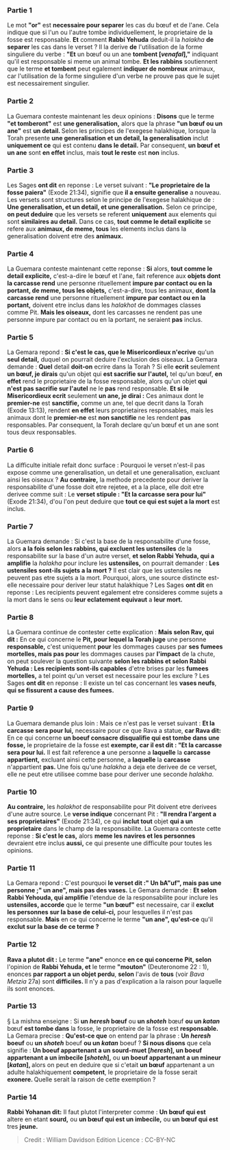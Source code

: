 
### Partie 1
Le mot <b>"or"</b> est <b>necessaire pour separer</b> les cas du bœuf et de l'ane. Cela indique que si l'un ou l'autre tombe individuellement, le proprietaire de la fosse est responsable. <b>Et</b> comment <b>Rabbi Yehuda</b> deduit-il la <i>halakha</i> <b>de separer</b> les cas dans le verset ? Il la derive <b>de</b> l'utilisation de la forme singuliere du verbe : <b>"Et</b> un bœuf ou un ane <b>tombent [<i>venafal</i>],"</b> indiquant qu'il est responsable si meme un animal tombe. <b>Et les rabbins</b> soutiennent que le terme <b>et tombent</b> peut egalement <b>indiquer de nombreux</b> animaux, car l'utilisation de la forme singuliere d'un verbe ne prouve pas que le sujet est necessairement singulier.

### Partie 2
La Guemara conteste maintenant les deux opinions : <b>Disons</b> que le terme <b>"et tomberont"</b> est <b>une generalisation,</b> alors que la phrase <b>"un bœuf ou un ane"</b> est <b>un detail. </b> Selon les principes de l'exegese halakhique, lorsque la Torah presente <b>une generalisation et un detail, la generalisation</b> inclut <b>uniquement ce</b> qui est contenu <b>dans le detail.</b> Par consequent, <b>un bœuf et un ane</b> sont <b>en effet</b> inclus, mais <b>tout le reste</b> est <b>non</b> inclus.

### Partie 3
Les Sages <b>ont dit</b> en reponse : Le verset suivant : <b>"Le proprietaire de la fosse paiera"</b> (Exode 21:34), signifie que <b>il a ensuite generalise</b> a nouveau. Les versets sont structures selon le principe de l'exegese halakhique de : <b>Une generalisation, et un detail, et une generalisation.</b> Selon ce principe, <b>on peut deduire</b> que les versets se referent <b>uniquement</b> aux elements qui sont <b>similaires au detail.</b> Dans ce cas, <b>tout comme le detail explicite</b> se refere aux <b>animaux, de meme, tous</b> les elements inclus dans la generalisation doivent etre des <b>animaux.</b>

### Partie 4
La Guemara conteste maintenant cette reponse : <b>Si</b> alors, <b>tout comme le detail explicite,</b> c'est-a-dire le bœuf et l'ane, fait reference aux <b>objets dont la carcasse rend</b> une personne rituellement <b>impure par contact ou en la portant, de meme, tous les objets,</b> c'est-a-dire, tous les animaux, <b>dont la carcasse rend</b> une personne rituellement <b>impure par contact ou en la portant,</b> doivent etre inclus dans les <i>halakhot</i> de dommages classes comme Pit. <b>Mais les oiseaux,</b> dont les carcasses ne rendent pas une personne impure par contact ou en la portant, ne seraient <b>pas</b> inclus.

### Partie 5
La Gemara repond : <b>Si c'est le cas, que le Misericordieux n'ecrive</b> qu'un <b>seul detail,</b> duquel on pourrait deduire l'exclusion des oiseaux. La Gemara demande : <b>Quel</b> detail <b>doit-on</b> ecrire dans la Torah ? Si</b> elle <b>ecrit</b> seulement <b>un bœuf, je dirais</b> qu'un objet qui <b>est sacrifie sur l'autel,</b> tel qu'un bœuf, <b>en effet</b> rend le proprietaire de la fosse responsable, alors qu'un objet <b>qui n'est pas sacrifie sur l'autel</b> ne le <b>pas</b> rend responsable. <b>Et si le Misericordieux ecrit</b> seulement <b>un ane, je dirai :</b> Ces animaux dont le <b>premier-ne</b> est <b>sanctifie,</b> comme un ane, tel que decrit dans la Torah (Exode 13:13), rendent <b>en effet</b> leurs proprietaires responsables, mais les animaux dont le <b>premier-ne</b> est <b>non sanctifie</b> ne les rendent <b>pas</b> responsables. Par consequent, la Torah declare qu'un bœuf et un ane sont tous deux responsables.

### Partie 6
La difficulte initiale refait donc surface : Pourquoi le verset n'est-il pas expose comme une generalisation, un detail et une generalisation, excluant ainsi les oiseaux ? <b>Au contraire,</b> la methode precedente pour deriver la responsabilite d'une fosse doit etre rejetee, et a la place, elle doit etre derivee comme suit : Le <b>verset stipule : "Et la carcasse sera pour lui"</b> (Exode 21:34), d'ou l'on peut deduire que <b>tout ce qui est sujet a la mort</b> est inclus.

### Partie 7
La Guemara demande : Si c'est la base de la responsabilite d'une fosse, alors <b>a la fois selon les rabbins, qui excluent les ustensiles</b> de la responsabilite sur la base d'un autre verset, <b>et selon Rabbi Yehuda, qui a amplifie</b> la <i>halakha</i> pour inclure les <b>ustensiles,</b> on pourrait demander : <b>Les ustensiles sont-ils sujets a la mort ?</b> Il est clair que les ustensiles ne peuvent pas etre sujets a la mort. Pourquoi, alors, une source distincte est-elle necessaire pour deriver leur statut halakhique ? Les Sages <b>ont dit</b> en reponse : Les recipients peuvent egalement etre consideres comme sujets a la mort dans le sens ou <b>leur eclatement equivaut</b> a <b>leur mort.</b>

### Partie 8
La Guemara continue de contester cette explication : <b>Mais selon Rav, qui dit :</b> En ce qui concerne le <b>Pit, pour lequel la Torah juge</b> une personne <b>responsable,</b> c'est uniquement <b>pour</b> les dommages causes par <b>ses</b> <b>fumees mortelles, mais pas pour</b> les dommages causes par <b>l'impact</b> de la chute, on peut soulever la question suivante <b>selon les rabbins et selon Rabbi Yehuda : Les recipients sont-ils capables</b> d'etre brises par les <b>fumees mortelles,</b> a tel point qu'un verset est necessaire pour les exclure ? Les Sages <b>ont dit</b> en reponse : Il existe un tel cas concernant les <b>vases neufs</b>, <b>qui se fissurent a cause des fumees.</b>

### Partie 9
La Guemara demande plus loin : Mais ce n'est pas le verset suivant : <b>Et la carcasse sera pour lui,</b> necessaire pour ce que Rava</b> a statue, <b>car Rava dit:</b> En ce qui concerne <b>un boeuf consacre disqualifie qui est tombe dans une fosse,</b> le proprietaire de la fosse est <b>exempte, car il est dit : "Et la carcasse sera pour lui.</b> Il est fait reference <b>a</b> une personne a <b>laquelle</b> la <b>carcasse appartient,</b> excluant ainsi cette</b> personne, a <b>laquelle</b> la <b>carcasse</b> n'appartient <b>pas. </b> Une fois qu'une <i>halakha</i> a deja ete derivee de ce verset, elle ne peut etre utilisee comme base pour deriver une seconde <i>halakha</i>.

### Partie 10
<b>Au contraire,</b> les <i>halakhot</i> de responsabilite pour Pit doivent etre derivees d'une autre source. Le <b>verse indique</b> concernant Pit : <b>"Il rendra l'argent a ses proprietaires"</b> (Exode 21:34), ce qui <b>inclut tout</b> objet <b>qui a un proprietaire</b> dans le champ de la responsabilite. La Guemara conteste cette reponse : <b>Si c'est le cas,</b> alors <b>meme les navires et les personnes</b> devraient etre inclus <b>aussi,</b> ce qui presente une difficulte pour toutes les opinions.

### Partie 11
La Gemara repond : C'est pourquoi <b>le verset dit :" Un bA"uf", mais pas une personne ;" un ane", mais pas des vases.</b> Le Gemara demande : <b>Et selon Rabbi Yehouda, qui amplifie</b> l'etendue de la responsabilite pour inclure les <b>ustensiles, accorde</b> que le terme <b>"un bœuf"</b> est necessaire, car il <b>exclut les personnes sur la base de celui-ci,</b> pour lesquelles il n'est pas responsable. <b>Mais</b> en ce qui concerne le terme <b>"un ane", qu'est-ce</b> qu'il <b>exclut sur la base de ce terme ?</b>

### Partie 12
<b>Rava a plutot dit :</b> Le terme <b>"ane"</b> enonce <b>en ce qui concerne Pit, selon</b> l'opinion de <b>Rabbi Yehuda, et</b> le terme <b>"mouton"</b> (Deuteronome 22 : 1), enonces <b>par rapport a un objet perdu</b>, <b>selon</b> l'avis de <b>tous</b> (voir <i>Bava Metzia</i> 27a) sont <b>difficiles. </b> Il n'y a pas d'explication a la raison pour laquelle ils sont enonces.

### Partie 13
§ La mishna enseigne : Si <b>un <i>heresh</i> bœuf</b> ou <b>un <i>shoteh</i></b> bœuf <b>ou un <i>katan</i></b> bœuf <b>est tombe dans</b> la fosse, le proprietaire de la fosse est <b>responsable.</b> La Gemara precise : <b>Qu'est-ce que</b> on entend par la phrase : <b>Un <i>heresh</i> boeuf</b> ou <b>un <i>shoteh</i></b> boeuf <b>ou un <i>katan</i></b> boeuf ? <b>Si nous disons</b> que cela signifie : <b>Un boeuf appartenant a un sourd-muet [<i>heresh</i>], un boeuf appartenant a un imbecile [<i>shoteh</i>],</b> ou <b>un boeuf appartenant a un mineur [<i>katan</i>], </b> alors on peut en deduire que si c'etait <b>un bœuf</b> appartenant a un adulte halakhiquement <b>competent</b>, le proprietaire de la fosse serait <b>exonere. </b> Quelle serait la raison de cette exemption ?

### Partie 14
<b>Rabbi Yohanan dit:</b> Il faut plutot l'interpreter comme : <b>Un bœuf qui est</b> altere en etant <b>sourd,</b> ou <b>un bœuf qui est un imbecile,</b> ou <b>un bœuf qui est</b> tres <b>jeune.</b>

>Credit : William Davidson Edition
>Licence : CC-BY-NC
